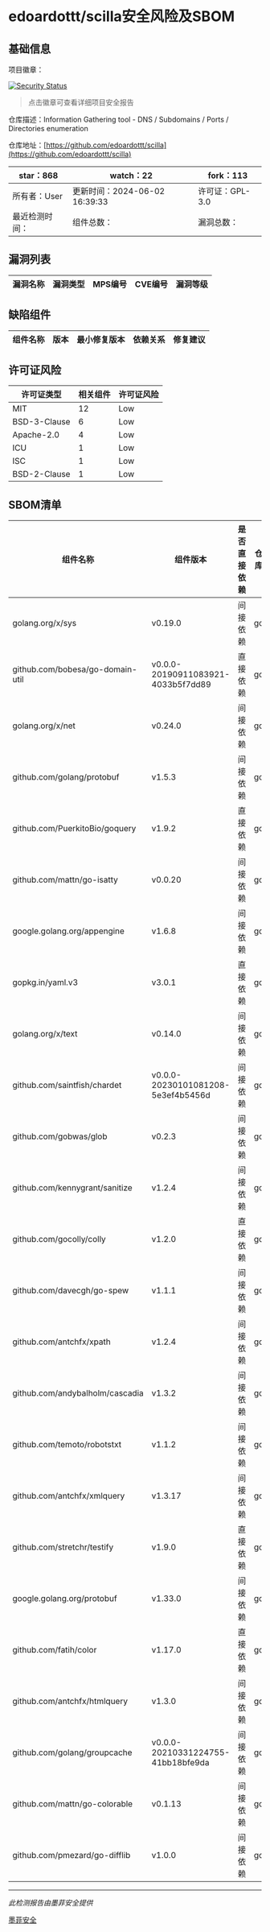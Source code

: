 # edoardottt/scilla安全风险及SBOM

## 基础信息

项目徽章：

[![Security Status](https://www.murphysec.com/platform3/v31/badge/1812915661701951488.svg)](https://www.murphysec.com/console/report/1812915661408350208/1812915661701951488)

> 点击徽章可查看详细项目安全报告

仓库描述：Information Gathering tool - DNS / Subdomains / Ports / Directories enumeration

仓库地址：[https://github.com/edoardottt/scilla](https://github.com/edoardottt/scilla)

| star：868 | watch：22 | fork：113 |
| ----------- | -------------- | ------------ |
| 所有者：User | 更新时间：2024-06-02 16:39:33 | 许可证：GPL-3.0 |
| 最近检测时间： | 组件总数： | 漏洞总数： |




## 漏洞列表

| 漏洞名称 | 漏洞类型 | MPS编号 | CVE编号 | 漏洞等级 |
| ------- | ------ | ------- | ------ | ----- |





## 缺陷组件

| 组件名称 | 版本 | 最小修复版本 | 依赖关系 | 修复建议 |
| -------- | ---- | ------------ | -------- | -------- |





## 许可证风险

| 许可证类型 | 相关组件 | 许可证风险 |
| ---------- | -------- | ---------- |
|MIT|12|Low|
|BSD-3-Clause|6|Low|
|Apache-2.0|4|Low|
|ICU|1|Low|
|ISC|1|Low|
|BSD-2-Clause|1|Low|




## SBOM清单

| 组件名称 | 组件版本 | 是否直接依赖 | 仓库 |
| -------- | -------- | ------------ | ---- |
|golang.org/x/sys|v0.19.0|间接依赖|go|
|github.com/bobesa/go-domain-util|v0.0.0-20190911083921-4033b5f7dd89|直接依赖|go|
|golang.org/x/net|v0.24.0|间接依赖|go|
|github.com/golang/protobuf|v1.5.3|间接依赖|go|
|github.com/PuerkitoBio/goquery|v1.9.2|直接依赖|go|
|github.com/mattn/go-isatty|v0.0.20|间接依赖|go|
|google.golang.org/appengine|v1.6.8|间接依赖|go|
|gopkg.in/yaml.v3|v3.0.1|直接依赖|go|
|golang.org/x/text|v0.14.0|间接依赖|go|
|github.com/saintfish/chardet|v0.0.0-20230101081208-5e3ef4b5456d|间接依赖|go|
|github.com/gobwas/glob|v0.2.3|间接依赖|go|
|github.com/kennygrant/sanitize|v1.2.4|间接依赖|go|
|github.com/gocolly/colly|v1.2.0|直接依赖|go|
|github.com/davecgh/go-spew|v1.1.1|间接依赖|go|
|github.com/antchfx/xpath|v1.2.4|间接依赖|go|
|github.com/andybalholm/cascadia|v1.3.2|间接依赖|go|
|github.com/temoto/robotstxt|v1.1.2|间接依赖|go|
|github.com/antchfx/xmlquery|v1.3.17|间接依赖|go|
|github.com/stretchr/testify|v1.9.0|直接依赖|go|
|google.golang.org/protobuf|v1.33.0|间接依赖|go|
|github.com/fatih/color|v1.17.0|直接依赖|go|
|github.com/antchfx/htmlquery|v1.3.0|间接依赖|go|
|github.com/golang/groupcache|v0.0.0-20210331224755-41bb18bfe9da|间接依赖|go|
|github.com/mattn/go-colorable|v0.1.13|间接依赖|go|
|github.com/pmezard/go-difflib|v1.0.0|间接依赖|go|


------

*此检测报告由墨菲安全提供*

[墨菲安全](www.murphysec.com)
